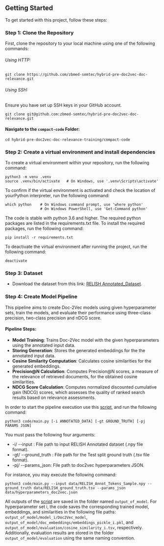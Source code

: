 ## Getting Started

To get started with this project, follow these steps:

### Step 1: Clone the Repository
First, clone the repository to your local machine using one of the following commands:

###### Using HTTP:

```
git clone https://github.com/zbmed-semtec/hybrid-pre-doc2vec-doc-relevance.git
```

###### Using SSH:
Ensure you have set up SSH keys in your GitHub account.

```
git clone git@github.com:zbmed-semtec/hybrid-pre-doc2vec-doc-relevance.git
```

#### Navigate to the `compact-code` Folder:

```
cd hybrid-pre-doc2vec-doc-relevance-training/compact-code
```

### Step 2: Create a virtual environment and install dependencies

To create a virtual environment within your repository, run the following command:

```
python3 -m venv .venv 
source .venv/bin/activate   # On Windows, use '.venv\Scripts\activate' 
```

To confirm if the virtual environment is activated and check the location of yourPython interpreter, run the following command:

```
which python    # On Windows command prompt, use 'where python'
                # On Windows PowerShell, use 'Get-Command python'
```
The code is stable with python 3.6 and higher. The required python packages are listed in the requirements.txt file. To install the required packages, run the following command:

```
pip install -r requirements.txt
```

To deactivate the virtual environment after running the project, run the following command:

```
deactivate
```

### Step 3: Dataset
- Download the dataset from this link: [RELISH Annotated_Dataset]([https://drive.google.com/drive/folders/1Bq_U5207utn7tvSt_HLVdOdYR5QW7MMN](https://drive.google.com/drive/folders/1vsC6VrubXVIAEo5pxR0MvY7hDIDZ1tfc)).

### Step 4: Create Model Pipeline

This pipeline aims to create Doc-2Vec models using given hyperparameter sets, train the models, and evaluate their performance using three-class precision, two-class precision and nDCG score.

#### Pipeline Steps:

- **Model Training**: Trains Doc-2Vec model with the given hyperparameters using the annotated input data.
- **Storing Generation**: Stores the generated embeddings for the the annotated input data.
- **Cosine Similarity Computation**: Calculates cosine similarities for the generated embeddings.
- **Precision@N Calculation**: Computes Precision@N scores, a measure of the relevance of retrieved documents, for the obtained cosine similarities.
- **NDCG Score Calculation**: Computes normalized discounted cumulative gain (NDCG) scores, which assesses the quality of ranked search results based on relevance assessments.

In order to start the pipeline execution use this [script](./code/main.py), and run the following command:

```
python3 code/main.py [-i ANNOTATED_DATA] [-gt GROUND_TRUTH] [-pj PARAMS JSON]
```

You must pass the following four arguments:

+ -i/ --input : File path to input RELISH Annotated dataset (.npy file format).
+ -gt/ --ground_truth : File path for the Test split ground truth (.tsv file format).
+ -pj/ --params_json: File path to doc2vec hyperparameters JSON.

For instance, you may execute the following command:
```
python3 code/main.py --input data/RELISH_Annot_Tokens_Sample.npy --ground_truth data/RELISH_ground_truth.tsv --params_json data/hyperparameters_doc2vec.json
```

All outputs of the [script](./code/main.py) are saved in the folder named `output_of_model`. For hyperparameter set i, the code saves the corresponding trained model, embeddings, and similarities in the following file paths: `output_of_model/model_i/Doc2Vec_model`, `output_of_model/doc_embeddings/embeddings_pickle_i.pkl`, and `output_of_model/evaluation/cosine_similarity_i.tsv`, respectively. Additionally, evaluation results are stored in the folder `output_of_model/evaluation` using the same naming convention.

